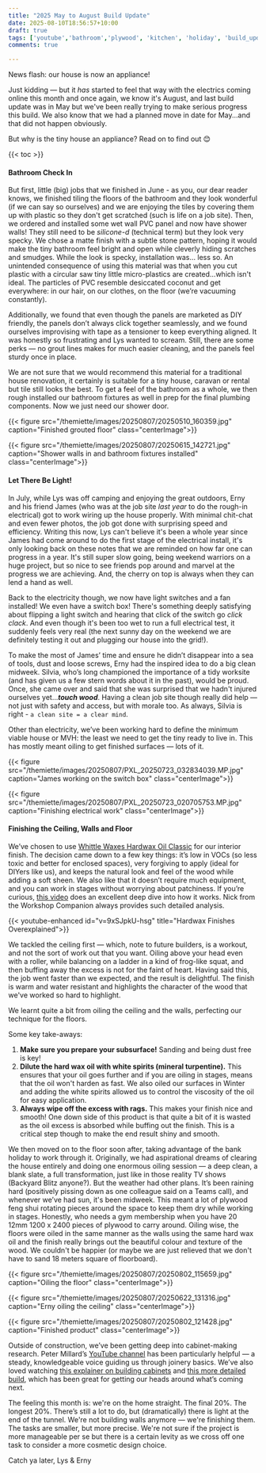 ```yaml
---
title: "2025 May to August Build Update"
date: 2025-08-10T18:56:57+10:00
draft: true
tags: ['youtube','bathroom','plywood', 'kitchen', 'holiday', 'build_update', 'floors', 'oiling', 'tiny_house', 'tiling', 'hiking', 'electricity']
comments: true

---
```

News flash: our house is now an appliance!

Just kidding — but it _has_ started to feel that way with the electrics coming online this month and once again, we know it's August, and last build update was in May but we've been really trying to make serious progress this build. We also know that we had a planned move in date for May...and that did not happen obviously.

But why is the tiny house an appliance? Read on to find out 😊

{{< toc >}}

#### Bathroom Check In
But first, little (big) jobs that we finished in June - as you, our dear reader knows, we finished tiling the floors of the bathroom and they look wonderful (if we can say so ourselves) and we are enjoying the tiles by covering them up with plastic so they don't get scratched (such is life on a job site). Then, we ordered and installed some wet wall PVC panel and now have shower walls! They still need to be _silicone-d_ (technical term) but they look very specky. We chose a matte finish with a subtle stone pattern, hoping it would make the tiny bathroom feel bright and open while cleverly hiding scratches and smudges. While the look is specky, installation was… less so. An unintended consequence of using this material was that when you cut plastic with a circular saw tiny little micro-plastics are created...which isn't ideal. The particles of PVC resemble desiccated coconut and get everywhere: in our hair, on our clothes, on the floor (we’re vacuuming constantly). 

Additionally, we found that even though the panels are marketed as DIY friendly, the panels don’t always click together seamlessly, and we found ourselves improvising with tape as a tensioner to keep everything aligned. It was honestly so frustrating and Lys wanted to scream. Still, there are some perks — no grout lines makes for much easier cleaning, and the panels feel sturdy once in place.

We are not sure that we would recommend this material for a traditional house renovation, it certainly is suitable for a tiny house, caravan or rental but tile still looks the best. To get a feel of the bathroom as a whole, we then rough installed our bathroom fixtures as well in prep for the final plumbing components. Now we just need our shower door. 

{{< figure src="/themiette/images/20250807/20250510_160359.jpg" caption="Finished grouted floor" class="centerImage">}}

{{< figure src="/themiette/images/20250807/20250615_142721.jpg" caption="Shower walls in and bathroom fixtures installed" class="centerImage">}}

#### Let There Be Light!
In July, while Lys was off camping and enjoying the great outdoors, Erny and his friend James (who was at the job site _last year_ to do the rough-in electrical) got to work wiring up the house properly. With minimal chit-chat and even fewer photos, the job got done with surprising speed and efficiency. Writing this now, Lys can't believe it's been a whole year since James had come around to do the first stage of the electrical install, it's only looking back on these notes that we are reminded on how far one can progress in a year. It's still super slow going, being weekend warriors on a huge project, but so nice to see friends pop around and marvel at the progress we are achieving. And, the cherry on top is always when they can lend a hand as well. 

Back to the electricity though, we now have light switches and a fan installed! We even have a switch box! There's something deeply satisfying about flipping a light switch and hearing that click of the switch go _click clack_. And even though it's been too wet to run a full electrical test, it suddenly feels very real (the next sunny day on the weekend we are definitely testing it out and plugging our house into the grid!).

To make the most of James’ time and ensure he didn’t disappear into a sea of tools, dust and loose screws, Erny had the inspired idea to do a big clean midweek. Silvia, who’s long championed the importance of a tidy worksite (and has given us a few stern words about it in the past), would be proud. Once, she came over and said that she was surprised that we hadn't injured ourselves yet..._**touch wood**_. Having a clean job site though really did help — not just with safety and access, but with morale too. As always, Silvia is right - `a clean site = a clear mind`.

Other than electricity, we’ve been working hard to define the minimum viable house or MVH: the least we need to get the tiny ready to live in. This has mostly meant oiling to get finished surfaces — lots of it.

{{< figure src="/themiette/images/20250807/PXL_20250723_032834039.MP.jpg" caption="James working on the switch box" class="centerImage">}}

{{< figure src="/themiette/images/20250807/PXL_20250723_020705753.MP.jpg" caption="Finishing electrical work" class="centerImage">}}

#### Finishing the Ceiling, Walls and Floor
We’ve chosen to use [Whittle Waxes Hardwax Oil Classic](https://www.whittlewaxes.com.au/collections/hardwax-oils/products/evolution-hardwax-oil-classic) for our interior finish. The decision came down to a few key things: it’s low in VOCs (so less toxic and better for enclosed spaces), very forgiving to apply (ideal for DIYers like us), and keeps the natural look and feel of the wood while adding a soft sheen. We also like that it doesn’t require much equipment, and you can work in stages without worrying about patchiness. If you’re curious, [this video](https://www.youtube.com/watch?v=9xSJpkU-hsg) does an excellent deep dive into how it works. Nick from the Workshop Companion always provides such detailed analysis. 

{{< youtube-enhanced id="v=9xSJpkU-hsg" title="Hardwax Finishes Overexplained">}}

We tackled the ceiling first — which, note to future builders, is a workout, and not the sort of work out that you want. Oiling above your head even with a roller, while balancing on a ladder in a kind of frog-like squat, and then buffing away the excess is not for the faint of heart. Having said this, the job went faster than we expected, and the result is delightful. The finish is warm and water resistant and highlights the character of the wood that we've worked so hard to highlight.

We learnt quite a bit from oiling the ceiling and the walls, perfecting our technique for the floors. 

Some key take-aways: 

1. **Make sure you prepare your subsurface!** 
    Sanding and being dust free is key!
2. **Dilute the hard wax oil with white spirits (mineral turpentine).** 
    This ensures that your oil goes further and if you are oiling in stages, means that the oil won't harden as fast. We also oiled our surfaces in Winter and adding the white spirits allowed us to control the viscosity of the oil for easy application.
3. **Always wipe off the excess with rags.** 
    This makes your finish nice and smooth! One down side of this product is that quite a bit of it is wasted as the oil excess is absorbed while buffing out the finish. This is a critical step though to make the end result shiny and smooth. 

We then moved on to the floor soon after, taking advantage of the bank holiday to work through it. Originally, we had aspirational dreams of clearing the house entirely and doing one enormous oiling session — a deep clean, a blank slate, a full transformation, just like in those reality TV shows (Backyard Blitz anyone?). But the weather had other plans. It’s been raining hard (positively pissing down as one colleague said on a Teams call), and whenever we’ve had sun, it's been midweek. This meant a lot of plywood feng shui rotating pieces around the space to keep them dry while working in stages. Honestly, who needs a gym membership when you have 20 12mm 1200 x 2400 pieces of plywood to carry around. Oiling wise, the floors were oiled in the same manner as the walls using the same hard wax oil and the finish really brings out the beautiful colour and texture of the wood. We couldn't be happier (or maybe we are just relieved that we don't have to sand 18 meters square of floorboard).

{{< figure src="/themiette/images/20250807/20250802_115659.jpg" caption="Oiling the floor" class="centerImage">}}

{{< figure src="/themiette/images/20250807/20250622_131316.jpg" caption="Erny oiling the ceiling" class="centerImage">}}

{{< figure src="/themiette/images/20250807/20250802_121428.jpg" caption="Finished product" class="centerImage">}}

Outside of construction, we’ve been getting deep into cabinet-making research. Peter Millard’s [YouTube channel](https://www.youtube.com/watch?v=3N_T-YpkBCg) has been particularly helpful — a steady, knowledgeable voice guiding us through joinery basics. We’ve also loved watching [this explainer on building cabinets](https://www.youtube.com/watch?v=cp6pLZi1hjw) and [this more detailed build](https://www.youtube.com/watch?v=xzzOZF48aJw), which has been great for getting our heads around what’s coming next.

The feeling this month is: we're on the home straight. The final 20%. The longest 20%. There’s still a lot to do, but (dramatically) there is light at the end of the tunnel. We're not building walls anymore — we're finishing them. The tasks are smaller, but more precise. We're not sure if the project is more manageable per se but there is a certain levity as we cross off one task to consider a more cosmetic design choice. 

Catch ya later,
Lys & Erny
